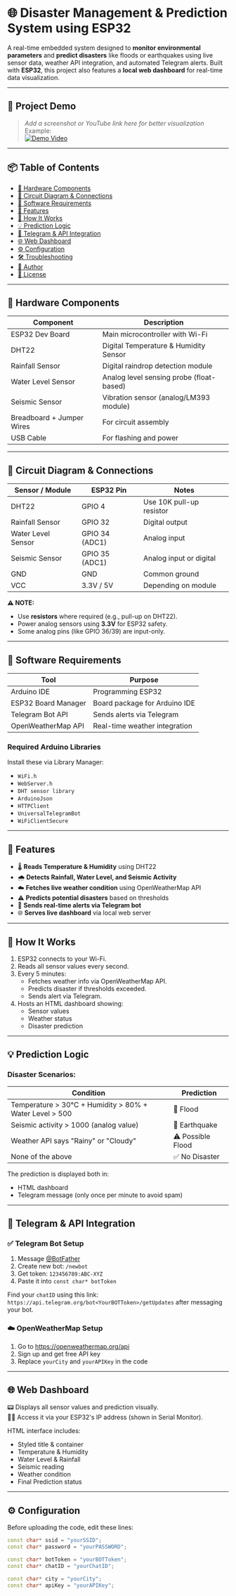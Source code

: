 # 🌐 Disaster Management & Prediction System using ESP32

A real-time embedded system designed to **monitor environmental parameters** and **predict disasters** like floods or earthquakes using live sensor data, weather API integration, and automated Telegram alerts. Built with **ESP32**, this project also features a **local web dashboard** for real-time data visualization.

---

## 📸 Project Demo

> _Add a screenshot or YouTube link here for better visualization_  
> Example:  
> [![Demo Video](https://img.youtube.com/vi/YOUR_VIDEO_ID/0.jpg)](https://youtu.be/YOUR_VIDEO_ID)

---

## 📦 Table of Contents

- [🔧 Hardware Components](#-hardware-components)
- [📍 Circuit Diagram & Connections](#-circuit-diagram--connections)
- [🧰 Software Requirements](#-software-requirements)
- [🚀 Features](#-features)
- [🧠 How It Works](#-how-it-works)
- [💡 Prediction Logic](#-prediction-logic)
- [📡 Telegram & API Integration](#-telegram--api-integration)
- [🌐 Web Dashboard](#-web-dashboard)
- [⚙️ Configuration](#️-configuration)
- [🛠️ Troubleshooting](#️-troubleshooting)
- [👤 Author](#-author)
- [📜 License](#-license)

---

## 🔧 Hardware Components

| Component              | Description                               |
|------------------------|-------------------------------------------|
| ESP32 Dev Board        | Main microcontroller with Wi-Fi           |
| DHT22                  | Digital Temperature & Humidity Sensor     |
| Rainfall Sensor        | Digital raindrop detection module         |
| Water Level Sensor     | Analog level sensing probe (float-based)  |
| Seismic Sensor         | Vibration sensor (analog/LM393 module)    |
| Breadboard + Jumper Wires | For circuit assembly                    |
| USB Cable              | For flashing and power                    |

---

## 📍 Circuit Diagram & Connections

| Sensor / Module      | ESP32 Pin      | Notes                       |
|----------------------|----------------|-----------------------------|
| DHT22                | GPIO 4         | Use 10K pull-up resistor    |
| Rainfall Sensor      | GPIO 32        | Digital output              |
| Water Level Sensor   | GPIO 34 (ADC1) | Analog input                |
| Seismic Sensor       | GPIO 35 (ADC1) | Analog input or digital     |
| GND                  | GND            | Common ground               |
| VCC                  | 3.3V / 5V      | Depending on module         |

**⚠️ NOTE:**  
- Use **resistors** where required (e.g., pull-up on DHT22).
- Power analog sensors using **3.3V** for ESP32 safety.
- Some analog pins (like GPIO 36/39) are input-only.

---

## 🧰 Software Requirements

| Tool                  | Purpose                                  |
|-----------------------|------------------------------------------|
| Arduino IDE           | Programming ESP32                        |
| ESP32 Board Manager   | Board package for Arduino IDE            |
| Telegram Bot API      | Sends alerts via Telegram                |
| OpenWeatherMap API    | Real-time weather integration            |

### Required Arduino Libraries

Install these via Library Manager:

- `WiFi.h`
- `WebServer.h`
- `DHT sensor library`
- `ArduinoJson`
- `HTTPClient`
- `UniversalTelegramBot`
- `WiFiClientSecure`

---

## 🚀 Features

- 🌡️ **Reads Temperature & Humidity** using DHT22  
- 🌧️ **Detects Rainfall, Water Level, and Seismic Activity**  
- ☁️ **Fetches live weather condition** using OpenWeatherMap API  
- ⚠️ **Predicts potential disasters** based on thresholds  
- 📲 **Sends real-time alerts via Telegram bot**  
- 🌐 **Serves live dashboard** via local web server

---

## 🧠 How It Works

1. ESP32 connects to your Wi-Fi.
2. Reads all sensor values every second.
3. Every 5 minutes:
   - Fetches weather info via OpenWeatherMap API.
   - Predicts disaster if thresholds exceeded.
   - Sends alert via Telegram.
4. Hosts an HTML dashboard showing:
   - Sensor values
   - Weather status
   - Disaster prediction

---

## 💡 Prediction Logic

### Disaster Scenarios:

| Condition                                                              | Prediction        |
|------------------------------------------------------------------------|-------------------|
| Temperature > 30°C + Humidity > 80% + Water Level > 500               | 🚨 Flood          |
| Seismic activity > 1000 (analog value)                                 | 🚨 Earthquake     |
| Weather API says "Rainy" or "Cloudy"                                   | ⚠️ Possible Flood |
| None of the above                                                      | ✅ No Disaster     |

The prediction is displayed both in:
- HTML dashboard
- Telegram message (only once per minute to avoid spam)

---

## 📡 Telegram & API Integration

### ✅ Telegram Bot Setup

1. Message [@BotFather](https://t.me/BotFather)
2. Create new bot: `/newbot`
3. Get token: `123456789:ABC-XYZ`
4. Paste it into `const char* botToken`

Find your `chatID` using this link:  
`https://api.telegram.org/bot<YourBOTToken>/getUpdates` after messaging your bot.

### ☁️ OpenWeatherMap Setup

1. Go to https://openweathermap.org/api
2. Sign up and get free API key
3. Replace `yourCity` and `yourAPIKey` in the code

---

## 🌐 Web Dashboard

📟 Displays all sensor values and prediction visually.  
🧑‍💻 Access it via your ESP32's IP address (shown in Serial Monitor).

HTML interface includes:

- Styled title & container
- Temperature & Humidity
- Water Level & Rainfall
- Seismic reading
- Weather condition
- Final Prediction status

---

## ⚙️ Configuration

Before uploading the code, edit these lines:

```cpp
const char* ssid = "yourSSID";
const char* password = "yourPASSWORD";

const char* botToken = "yourBOTToken";
const char* chatID = "yourChatID";

const char* city = "yourCity";
const char* apiKey = "yourAPIKey";

